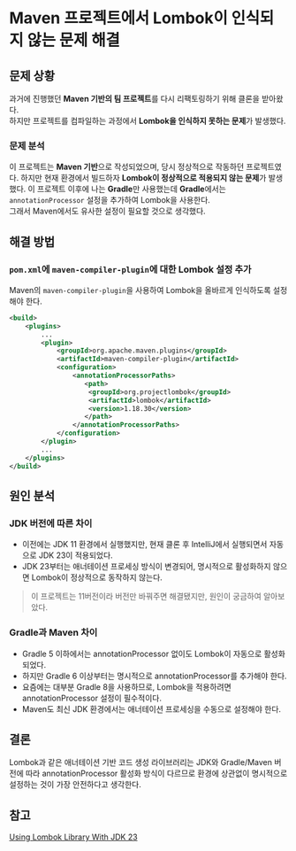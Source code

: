 # Maven 프로젝트에서 Lombok이 인식되지 않는 문제 해결

## 문제 상황

과거에 진행했던 **Maven 기반의 팀 프로젝트**를 다시 리팩토링하기 위해 클론을 받아왔다.  
하지만 프로젝트를 컴파일하는 과정에서 **Lombok을 인식하지 못하는 문제**가 발생했다.

### 문제 분석
이 프로젝트는 **Maven 기반**으로 작성되었으며, 당시 정상적으로 작동하던 프로젝트였다.
하지만 현재 환경에서 빌드하자 **Lombok이 정상적으로 적용되지 않는 문제**가 발생했다.
이 프로젝트 이후에 나는 **Gradle**만 사용했는데 **Gradle**에서는 `annotationProcessor` 설정을 추가하여 Lombok을 사용한다.  
그래서 Maven에서도 유사한 설정이 필요할 것으로 생각했다.

## 해결 방법

### `pom.xml`에 `maven-compiler-plugin`에 대한 Lombok 설정 추가

Maven의 `maven-compiler-plugin`을 사용하여 Lombok을 올바르게 인식하도록 설정해야 한다.

```xml
<build>
    <plugins>
        ...
        <plugin>
            <groupId>org.apache.maven.plugins</groupId>
            <artifactId>maven-compiler-plugin</artifactId>
            <configuration>
                <annotationProcessorPaths>
                   <path>
                    <groupId>org.projectlombok</groupId>
                    <artifactId>lombok</artifactId>
                    <version>1.18.30</version>
                   </path>
                </annotationProcessorPaths>
            </configuration>
        </plugin>
        ...
    </plugins>
</build>
```
## 원인 분석

### JDK 버전에 따른 차이
- 이전에는 JDK 11 환경에서 실행했지만, 현재 클론 후 IntelliJ에서 실행되면서 자동으로 JDK 23이 적용되었다.
- JDK 23부터는 애너테이션 프로세싱 방식이 변경되어, 명시적으로 활성화하지 않으면 Lombok이 정상적으로 동작하지 않는다.

> 이 프로젝트는 11버전이라 버전만 바꿔주면 해결됐지만, 원인이 궁금하여 알아보았다.

### Gradle과 Maven 차이
- Gradle 5 이하에서는 annotationProcessor 없이도 Lombok이 자동으로 활성화되었다.
- 하지만 Gradle 6 이상부터는 명시적으로 annotationProcessor를 추가해야 한다.
- 요즘에는 대부분 Gradle 8을 사용하므로, Lombok을 적용하려면 annotationProcessor 설정이 필수적이다.
- Maven도 최신 JDK 환경에서는 애너테이션 프로세싱을 수동으로 설정해야 한다.

## 결론
Lombok과 같은 애너테이션 기반 코드 생성 라이브러리는 JDK와 Gradle/Maven 버전에 따라 annotationProcessor 활성화 방식이 다르므로 환경에 상관없이 명시적으로 설정하는 것이 가장 안전하다고 생각한다.

## 참고
[Using Lombok Library With JDK 23](https://dzone.com/articles/using-lombok-library-witk-jdk-23)